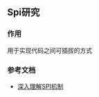 ## Spi研究



### 作用

用于实现代码之间可插拔的方式



### 参考文档

- [深入理解SPI机制](https://www.jianshu.com/p/3a3edbcd8f24)